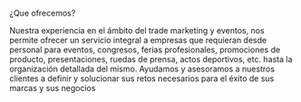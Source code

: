 ¿Que ofrecemos?

Nuestra experiencia en el ámbito del trade marketing y eventos, nos permite ofrecer un servicio integral a empresas que requieran desde personal para eventos, congresos, ferias profesionales, promociones de producto, presentaciones, ruedas de prensa, actos deportivos, etc. hasta la organización detallada del mismo.
Ayudamos y asesoramos a nuestros clientes a definir y solucionar sus retos necesarios para el éxito de sus marcas y sus negocios